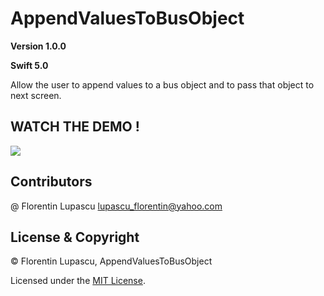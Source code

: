 # AppendValuesToBusObject

**Version 1.0.0**

**Swift 5.0**

Allow the user to append values to a bus object and to pass that object to next screen.

##                                                            WATCH THE DEMO !


![](https://raw.githubusercontent.com/tygruletz/AppendValuesToBusObject/master/AppendValuesToObject.gif)

## Contributors
@ Florentin Lupascu <lupascu_florentin@yahoo.com>

## License & Copyright
© Florentin Lupascu, AppendValuesToBusObject

Licensed under the [MIT License](LICENSE).
